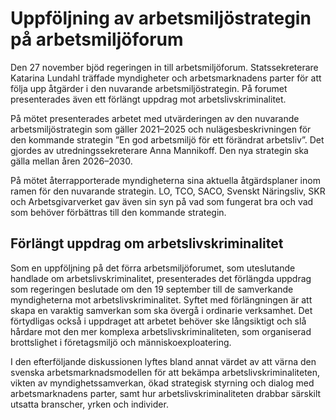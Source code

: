 # Uppföljning av arbetsmiljöstrategin på arbetsmiljöforum

Den 27 november bjöd regeringen in till arbetsmiljöforum. Statssekreterare Katarina Lundahl träffade myndigheter och arbetsmarknadens parter för att följa upp åtgärder i den nuvarande arbetsmiljöstrategin. På forumet presenterades även ett förlängt uppdrag mot arbetslivskriminalitet.

På mötet presenterades arbetet med utvärderingen av den nuvarande arbetsmiljöstrategin som gäller 2021–2025 och nulägesbeskrivningen för den kommande strategin ”En god arbetsmiljö för ett förändrat arbetsliv”. Det gjordes av utredningssekreterare Anna Mannikoff. Den nya strategin ska gälla mellan åren 2026–2030.

På mötet återrapporterade myndigheterna sina aktuella åtgärdsplaner inom ramen för den nuvarande strategin. LO, TCO, SACO, Svenskt Näringsliv, SKR och Arbetsgivarverket gav även sin syn på vad som fungerat bra och vad som behöver förbättras till den kommande strategin.

## Förlängt uppdrag om arbetslivskriminalitet

Som en uppföljning på det förra arbetsmiljöforumet, som uteslutande handlade om arbetslivskriminalitet, presenterades det förlängda uppdrag som regeringen beslutade om den 19 september till de samverkande myndigheterna mot arbetslivskriminalitet. Syftet med förlängningen är att skapa en varaktig samverkan som ska övergå i ordinarie verksamhet. Det förtydligas också i uppdraget att arbetet behöver ske långsiktigt och slå hårdare mot den mer komplexa arbetslivskriminaliteten, som organiserad brottslighet i företagsmiljö och människoexploatering.

I den efterföljande diskussionen lyftes bland annat värdet av att värna den svenska arbetsmarknadsmodellen för att bekämpa arbetslivskriminaliteten, vikten av myndighetssamverkan, ökad strategisk styrning och dialog med arbetsmarknadens parter, samt hur arbetslivskriminaliteten drabbar särskilt utsatta branscher, yrken och individer.
